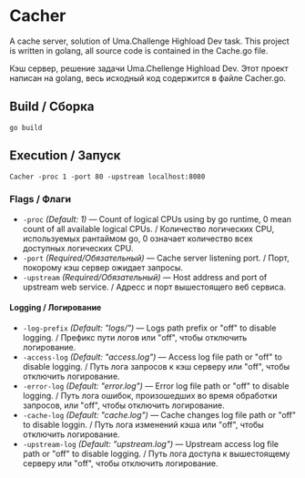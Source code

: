 # Cacher

A cache server, solution of Uma.Challenge Highload Dev task.
This project is written in golang, all source code is contained in
the Cache.go file.

Кэш сервер, решение задачи Uma.Chellenge Highload Dev.
Этот проект написан на golang, весь исходный код содержится в файле
Cacher.go.

## Build / Сборка

    go build

## Execution / Запуск

    Cacher -proc 1 -port 80 -upstream localhost:8080

### Flags / Флаги

* `-proc` *(Default: 1)* — Count of logical CPUs using by go runtime,
0 mean count of all available logical CPUs. / Количество логических 
CPU, используемых рантаймом go, 0 означает количество всех 
доступных логических CPU.
* `-port` *(Required/Обязательный)* — Cache server listening port. / Порт, покорому кэш сервер ожидает запросы.
* `-upstream` *(Required/Обязательный)* — Host address and port of upstream web service. / Адресс и порт вышестоящего веб сервиса.

#### Logging / Логирование

* `-log-prefix` *(Default: "logs/")* — Logs path prefix or "off" to disable logging. / Префикс пути логов или "off", чтобы отключить логирование.
* `-access-log` *(Default: "access.log")* — Access log file path or "off" to disable logging. / Путь лога запросов к кэш серверу или "off", чтобы отключить логирование.
* `-error-log` *(Default: "error.log")* — Error log file path or "off" to disable logging. / Путь лога ошибок, произошедших во время обработки запросов, или "off", чтобы отключить логирование.
* `-cache-log` *(Default: "cache.log")* — Cache changes log file path or "off" to disable loggin. / Путь лога изменений кэша или "off", чтобы отключить логирование.
* `-upstream-log` *(Default: "upstream.log")* — Upstream access log file path or "off" to disable logging. / Путь лога доступа к вышестоящему серверу или "off", чтобы отключить логирование.
